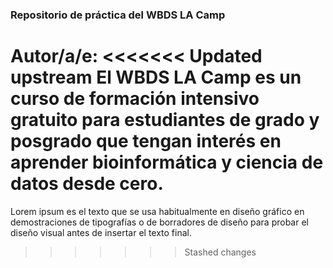 ### Repositorio de práctica del WBDS LA Camp

**Autor/a/e**: <Karen>
<<<<<<< Updated upstream
El WBDS LA Camp es un curso de formación intensivo gratuito para estudiantes de grado y posgrado que tengan interés en aprender bioinformática y ciencia de datos desde cero.
=======
Lorem ipsum es el texto que se usa habitualmente en diseño gráfico en demostraciones de tipografías o de borradores de diseño para probar el diseño visual antes de insertar el texto final.
>>>>>>> Stashed changes
